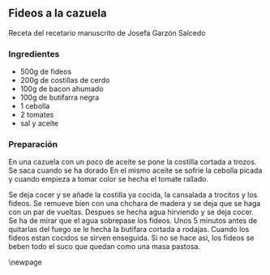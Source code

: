 ## Fideos a la cazuela

Receta del recetario manuscrito de Josefa Garzón Salcedo

### Ingredientes

- 500g de fideos
- 200g de costillas de cerdo
- 100g de bacon ahumado
- 100g de butifarra negra
- 1 cebolla
- 2 tomates
- sal y aceite

### Preparación

En una cazuela con un poco de aceite se pone la costilla cortada a trozos.
Se saca cuando se ha dorado
En el mismo aceite se sofrie la cebolla picada y cuando empieza a tomar color se hecha el tomate rallado.

Se deja cocer y se añade la costilla ya cocida, la cansalada a trocitos y los fideos.
Se remueve bien con una chchara de madera y se deja que se haga con un par de vueltas.
Despues se hecha agua hirviendo y se deja cocer.
Se ha de mirar que el agua sobrepase los fideos.
Unos 5 minutos antes de quitarlas del fuego se le hecha la butifara cortada a rodajas.
Cuando los fideos estan cocidos se sirven enseguida.
Si no se hace asi, los fideos se beben todo el suco que quedan como una masa pastosa.

\newpage
